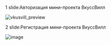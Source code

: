 1 slide:Авторизация мини-проекта ВкуссВилл

![vkusvill_preview](https://github.com/Emphazik/VkusVill/assets/125868220/85af38f2-f54f-4d18-ba42-fecc140ec970)

2 slide:Регистрация мини-проекта ВкуссВилл

![image](https://github.com/Emphazik/VkusVill/assets/125868220/7e6e60f3-c1f5-4a7e-a24b-434814134442)
